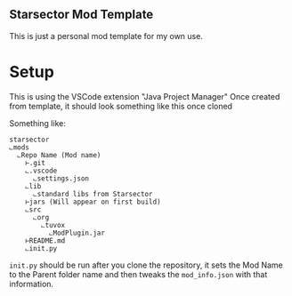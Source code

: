 ## Starsector Mod Template

This is just a personal mod template for my own use.

# Setup
This is using the VSCode extension "Java Project Manager"
Once created from template, it should look something like this once cloned

Something like:
```
starsector
⨽mods
  ⨽Repo Name (Mod name)
    ⊢.git
    ⨽.vscode
      ⨽settings.json
    ⨽lib
      ⨽standard libs from Starsector
    ⊢jars (Will appear on first build)
    ⨽src
      ⨽org
        ⨽tuvox
          ⨽ModPlugin.jar
    ⊢README.md
    ⨽init.py
```

`init.py` should be run after you clone the repository, it sets the Mod Name to the Parent folder name and then tweaks the `mod_info.json` with that information.